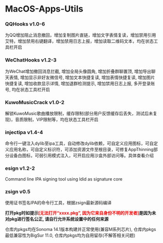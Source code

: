 # **MacOS-Apps-Utils**

### QQHooks v1.0-6

为QQ增加阻止消息撤回，增加复制图片直链，增加文字表情复读，增加禁用引用艾特，增加禁用右键翻译，增加禁用日志上报，增加读取二维码文本，均在状态工具栏开启

### WeChatHooks v1.2-3

为WeChat增加撤回消息拦截, 增加全局头像圆角, 增加折叠群聊置顶, 增加导出聊天表情, 增加显示非好友微信号, 增加文本快捷复读, 增加表情快捷复读, 增加图片快捷复读, 增加收款显示详情, 增加退群检测提示, 增加禁用日志上报, 多开登录账号, 均在状态工具栏开启

### KuwoMusicCrack v1.0-2

解锁KuwoMusic歌曲播放限制，缓存限制(部分用户反馈缓存后丢失，测试后未复现)，音质限制，VIP限制等，均在状态工具栏开启

### injectipa v1.4-4

命令行一键注入dylib至ipa工具，自动修改dylib依赖，可自定义应用图标，可自定义应用名称，可自定义标识符，可添加资源文件至根目录，可修复AppThinning部分设备白图标，可弱引用模式注入，可开启应用沙盒外部访问等。具体查看介绍

### esign v1.2-2

Command line IPA signing tool using ldid as signature core

### zsign v0.5

使用证书签名IPA的命令行工具，根据zsign最新源码编译



**打开pkg时如提示<font color=red>[无法打开“xxxx.pkg”, 因为它来自身份不明的开发者]</font>是因为未对pkg进行签名公正, 请自行允许系统设置中的任何来源**

仓库内pkgs均在Sonoma 14.1版本构建并正常使用(兼容M系列芯片), 仓库内pkgs最低兼容性为BigSur 11.0, 仓库内pkgs均为自用留存(不解答相关问题)
